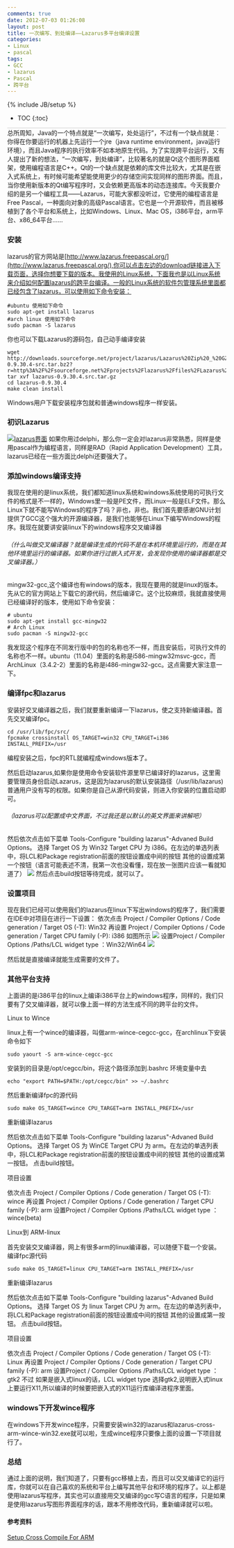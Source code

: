 ```yaml
---
comments: true
date: 2012-07-03 01:26:08
layout: post
title: 一次编写、到处编译——Lazarus多平台编译设置
categories:
- Linux
- pascal
tags:
- GCC
- lazarus
- Pascal
- 跨平台
---
```


{% include JB/setup %}
* TOC
{:toc}
<div style="border-bottom: 1px solid #ccc;line-height: 1.3em;"></div>
总所周知，Java的一个特点就是“一次编写，处处运行”，不过有一个缺点就是：你得在你要运行的机器上先运行一个jre（java runtime environment，java运行环境），而且Java程序的执行效率不如本地原生代码。为了实现跨平台运行，又有人提出了新的想法，“一次编写，到处编译”，比较著名的就是Qt这个图形界面框架，使用编程语言是C++。Qt的一个缺点就是依赖的库文件比较大，尤其是在嵌入式系统上，有时候可能希望能使用更少的存储空间实现同样的图形界面。而且，当你使用新版本的Qt编写程序时，又会依赖更高版本的动态连接库。今天我要介绍的是另一个编程工具——Lazarus，可能大家都没听过，它使用的编程语言是Free Pascal，一种面向对象的高级Pascal语言。它也是一个开源软件，而且被移植到了各个平台和系统上，比如Windows、Linux、Mac OS，i386平台，arm平台、x86_64平台......




### 安装


lazarus的官方网站是[http://www.lazarus.freepascal.org/](http://www.lazarus.freepascal.org/),你可以点击左边的download链接进入下载页面，选择你想要下载的版本。我使用的Linux系统，下面我也是以Linux系统来介绍如何配置lazarus的跨平台编译。一般的Linux系统的软件包管理系统里面都已经包含了lazarus，可以使用如下命令安装：

    
    
    #ubuntu 使用如下命令
    sudo apt-get install lazarus
    #arch linux 使用如下命令
    sudo pacman -S lazarus
    


你也可以下载Lazarus的源码包，自己动手编译安装
    
    
    wget http://downloads.sourceforge.net/project/lazarus/Lazarus%20Zip%20_%20GZip/Lazarus%200.9.30.4/lazarus-0.9.30.4-src.tar.bz2?r=http%3A%2F%2Fsourceforge.net%2Fprojects%2Flazarus%2Ffiles%2FLazarus%2520Zip%2520_%2520GZip%2FLazarus%25200.9.30.4%2F&ts;=1341246028&use;_mirror=ncu
    tar xvf lazarus-0.9.30.4.src.tar.gz
    cd lazarus-0.9.30.4
    make clean install
    


Windows用户下载安装程序包就和普通windows程序一样安装。




### 初识Lazarus


[![lazarus界面](http://andylinux-wordpress.stor.sinaapp.com/uploads/2012/07/2012-07-03-002311_1364x733_scrot-300x161.png)](http://andylinux-wordpress.stor.sinaapp.com/uploads/2012/07/2012-07-03-002311_1364x733_scrot.png)
如果你用过delphi，那么你一定会对lazarus非常熟悉，同样是使用pascal作为编程语言，同样是RAD（Rapid Application Development）工具，lazarus已经在一些方面比delphi还要强大了。





### 添加windows编译支持



我现在使用的是linux系统，我们都知道linux系统和windows系统使用的可执行文件的格式是不一样的，Windows里一般是PE文件，而Linux一般是ELF文件。那么Linux下就不能写Windows的程序了吗？非也，非也。我们首先要感谢GNU计划提供了GCC这个强大的开源编译器，是我们也能够在Linux下编写Windows的程序。我现在就要讲安装linux下的windows程序交叉编译器

###### （什么叫做交叉编译器？就是编译生成的代码不是在本机环境里运行的，而是在其他环境里运行的编译器。如果你进行过嵌入式开发，会发现你使用的编译器都是交叉编译器。）


mingw32-gcc,这个编译也有windows的版本，我现在要用的就是linux的版本。先从它的官方网站上下载它的源代码，然后编译它。这个比较麻烦，我就直接使用已经编译好的版本，使用如下命令安装：

    
    
    # ubuntu
    sudo apt-get install gcc-mingw32
    # Arch Linux
    sudo pacman -S mingw32-gcc
    


我发现这个程序在不同发行版中的包的名称也不一样，而且安装后，可执行文件的名称也不一样。ubuntu（11.04）里面的名称是i586-mingw32msvc-gcc，而ArchLinux（3.4.2-2）里面的名称是i486-mingw32-gcc。这点需要大家注意一下。


### 编译fpc和lazarus


 安装好交叉编译器之后，我们就要重新编译一下lazarus，使之支持新编译器。首先交叉编译fpc。

    
    
    cd /usr/lib/fpc/src/
    fpcmake crossinstall OS_TARGET=win32 CPU_TARGET=i386 INSTALL_PREFIX=/usr
    


编程安装之后，fpc的RTL就编程成windows版本了。


然后启动lazarus,如果你是使用命令安装软件源里早已编译好的lazarus，这里需要管理员身份启动Lazarus，这是因为lazarus的默认安装路径（/usr/lib/lazarus)普通用户没有写的权限。如果你是自己从源代码安装，则进入你安装的位置启动即可。

###### （lazarus可以配置成中文界面，不过我还是以默认的英文界面来讲解吧）

###### 
然后依次点击如下菜单  Tools-Configure "building lazarus"-Advaned Build Options。
选择 Target OS 为 Win32 Target CPU 为 i386。在左边的单选列表中，将LCL和Package registration前面的按钮设置成中间的按钮
其他的设置成第一个按钮（语言可能表述不清，我第一次也没看懂，现在放一张图片应该一看就知道了）
[![](http://andylinux-wordpress.stor.sinaapp.com/uploads/2012/07/2012-07-03-005347_706x556_scrot.png)](http://andylinux-wordpress.stor.sinaapp.com/uploads/2012/07/2012-07-03-005347_706x556_scrot.png)
然后点击build按钮等待完成，就可以了。



### 设置项目


 现在我们已经可以使用我们的lazarus在linux下写出windows的程序了，我们需要在IDE中对项目在进行一下设置：
依次点击  Project / Compiler Options / Code generation / Target OS (-T): Win32
再设置 Project / Compiler Options / Code generation / Target CPU family (-P): i386
如图所示
[![](http://andylinux-wordpress.stor.sinaapp.com/uploads/2012/07/2012-07-03-010128_706x526_scrot.png)](http://andylinux-wordpress.stor.sinaapp.com/uploads/2012/07/2012-07-03-010128_706x526_scrot.png)
设置Project / Compiler Options /Paths/LCL widget type ：Win32/Win64
[![](http://andylinux-wordpress.stor.sinaapp.com/uploads/2012/07/2012-07-03-011416_703x527_scrot.png)](http://andylinux-wordpress.stor.sinaapp.com/uploads/2012/07/2012-07-03-011416_703x527_scrot.png)

然后就是直接编译就能生成需要的文件了。




### 其他平台支持


上面讲的是i386平台的linux上编译i386平台上的windows程序，同样的，我们只要有了交叉编译器，就可以像上面一样的方法生成不同的跨平台的文件。


Linux to Wince  



linux上有一个wince的编译器，叫做arm-wince-cegcc-gcc，在archlinux下安装命令如下

    
    
    sudo yaourt -S arm-wince-cegcc-gcc
    


安装到的目录是/opt/cegcc/bin，将这个路径添加到.bashrc 环境变量中去 

    
    
    echo "export PATH=$PATH:/opt/cegcc/bin" >> ~/.bashrc
    


然后重新编译fpc的源代码

    
    
    sudo make OS_TARGET=wince CPU_TARGET=arm INSTALL_PREFIX=/usr
    


重新编译lazarus


然后依次点击如下菜单  Tools-Configure "building lazarus"-Advaned Build Options。
选择 Target OS 为 WinCE Target CPU 为 arm。在左边的单选列表中，将LCL和Package registration前面的按钮设置成中间的按钮
其他的设置成第一按钮。
点击build按钮。



项目设置

  

依次点击  Project / Compiler Options / Code generation / Target OS (-T): wince
再设置 Project / Compiler Options / Code generation / Target CPU family (-P): arm
设置Project / Compiler Options /Paths/LCL widget type ：wince(beta)


Linux到 ARM-linux   



首先安装交叉编译器，网上有很多arm的linux编译器，可以随便下载一个安装。
编译fpc源代码

    
    
    sudo make OS_TARGET=linux CPU_TARGET=arm INSTALL_PREFIX=/usr
    


重新编译lazarus


然后依次点击如下菜单  Tools-Configure "building lazarus"-Advaned Build Options。
选择 Target OS 为 linux Target CPU 为 arm。在左边的单选列表中，将LCL和Package registration前面的按钮设置成中间的按钮
其他的设置成第一按钮。
点击build按钮。



项目设置

  

依次点击  Project / Compiler Options / Code generation / Target OS (-T): Linux
再设置 Project / Compiler Options / Code generation / Target CPU family (-P): arm
设置Project / Compiler Options /Paths/LCL widget type ：gtk2
不过 如果是嵌入式linux的话，LCL widget type 选择gtk2,说明嵌入式linux上要运行X11,所以编译的时候要把嵌入式的X11运行库编译进程序里面。



### windows下开发wince程序


 在windows下开发wince程序，只需要安装win32的lazarus和lazarus-cross-arm-wince-win32.exe就可以啦，生成wince程序只要像上面的设置一下项目就行了。



### 总结


通过上面的说明，我们知道了，只要有gcc移植上去，而且可以交叉编译它的运行库，你就可以在自己喜欢的系统和平台上编写其他平台和环境的程序了。以上都是使用lazarus写程序，其实也可以直接用交叉编译的gcc写C语言的程序，只是如果是使用lazarus写图形界面程序的话，跟本不用修改代码，重新编译就可以啦。






#### 参考资料


 [Setup Cross Compile For ARM](http://wiki.freepascal.org/Setup_Cross_Compile_For_ARM#Make_FPC_able_to_cross_compile_for_arm-linux)
